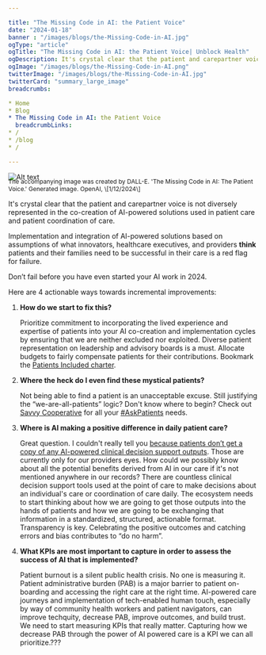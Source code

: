 ```yaml
---

title: "The Missing Code in AI: the Patient Voice"
date: "2024-01-18"
banner : "/images/blogs/the-Missing-Code-in-AI.jpg"
ogType: "article"
ogTitle: "The Missing Code in AI: the Patient Voice| Unblock Health"
ogDescription: It's crystal clear that the patient and carepartner voice is not diversely represented in the co-creation of AI-powered solutions used in patient care and patient coordination of care.
ogImage: "/images/blogs/the-Missing-Code-in-AI.png"
twitterImage: "/images/blogs/the-Missing-Code-in-AI.jpg"
twitterCard: "summary_large_image"
breadcrumbs:

* Home
* Blog
* The Missing Code in AI: the Patient Voice
  breadcrumbLinks:
* /
* /blog
* /

---
```


![Alt text](https://www.unblock.health/images/blogs/The-Missing-Code-in-AI-content-bnr.jpg "The Missing Code in AI")

<p style=" font-size: 12px;margin-top: -21px;">The accompanying image was created by DALL-E. 'The Missing Code in AI: The Patient Voice.' Generated image. OpenAI, \[1/12/2024\]</p>

It's crystal clear that the patient and carepartner voice is not diversely represented in the co-creation of AI-powered solutions used in patient care and patient coordination of care.

Implementation and integration of AI-powered solutions based on assumptions of what innovators, healthcare executives, and providers **think** patients and their families need to be successful in their care is a red flag for failure.

Don’t fail before you have even started your AI work in 2024.

Here are 4 actionable ways towards incremental improvements:

1. **How do we start to fix this?**

   Prioritize commitment to incorporating the lived experience and expertise of patients into your AI co-creation and implementation cycles by ensuring that we are neither excluded nor exploited. Diverse patient representation on leadership and advisory boards is a must. Allocate budgets to fairly compensate patients for their contributions. Bookmark the [Patients Included charter](https://patientsincluded.org/).

2. **Where the heck do I even find these mystical patients?**

   Not being able to find a patient is an unacceptable excuse. Still justifying the “we-are-all-patients” logic? Don't know where to begin? Check out [Savvy Cooperative](https://www.savvy.coop/) for all your [\#AskPatients](https://www.linkedin.com/feed/hashtag/?keywords=askpatients&highlightedUpdateUrns=urn%3Ali%3Aactivity%3A7151608471585521665) needs.

3. **Where is AI making a positive difference in daily patient care?**

   Great question. I couldn't really tell you [because patients don’t get a copy of any AI-powered clinical decision support outputs](https://journal.ahima.org/page/ai-ml-and-nlp-snub-patients-right-of-access). Those are currently only for our providers eyes. How could we possibly know about all the potential benefits derived from AI in our care if it's not mentioned anywhere in our records? There are countless clinical decision support tools used at the point of care to make decisions about an individual's care or coordination of care daily. The ecosystem needs to start thinking about how we are going to get those outputs into the hands of patients and how we are going to be exchanging that information in a standardized, structured, actionable format. Transparency is key. Celebrating the positive outcomes and catching errors and bias contributes to “do no harm”.

4. **What KPIs are most important to capture in order to assess the success of AI that is implemented?**

   Patient burnout is a silent public health crisis. No one is measuring it. Patient administrative burden (PAB) is a major barrier to patient on-boarding and accessing the right care at the right time. AI-powered care journeys and implementation of tech-enabled human touch, especially by way of community health workers and patient navigators, can improve techquity, decrease PAB, improve outcomes, and build trust. We need to start measuring KPIs that really matter. Capturing how we decrease PAB through the power of AI powered care is a KPI we can all prioritize.???